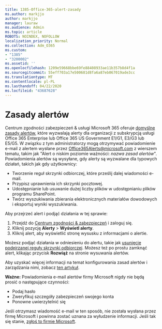 ```yaml
---
title: 1385-Office-365-alert-zasady
ms.author: markjjo
author: markjjo
manager: lauraw
ms.audience: Admin
ms.topic: article
ROBOTS: NOINDEX, NOFOLLOW
localization_priority: Normal
ms.collection: Adm_O365
ms.custom:
- "1385"
- "3200002"
ms.assetid: ''
ms.openlocfilehash: 1209e59668bbe69fe88408933ae11b357b8d4f1a
ms.sourcegitcommit: 55eff703a17e500681d8fa6a87eb067019ade3cc
ms.translationtype: MT
ms.contentlocale: pl-PL
ms.lasthandoff: 04/22/2020
ms.locfileid: "43687628"
---
```

# <a name="alert-policies"></a>Zasady alertów

Centrum zgodności zabezpieczeń & usługi Microsoft 365 oferuje [domyślne zasady alertów,](https://docs.microsoft.com/office365/securitycompliance/alert-policies#default-alert-policies) które wyzwalają alerty dla organizacji z subskrypcją usługi Office 365 Enterprise lub Office 365 US Government E1/G1, E3/G3 lub E5/G5. W związku z tym administratorzy mogą otrzymywać powiadomienie e-mail z alertem wysłane przez Office365Alerts@microsoft.com z wierszem tematu, takim jak "Alert o niskim poziomie ważności: *nazwa zasad alertów*". Powiadomienia alertów są wysyłane, gdy alerty są wyzwalane dla typowych działań, takich jak gdy użytkownicy:

- Tworzenie reguł skrzynki odbiorczej, które prześlij dalej wiadomości e-mail.
- Przypisz uprawnienia ich skrzynki pocztowej.
- Udostępnianie lub usuwanie dużej liczby plików w udostępnianiu plików programu SharePoint.
- Twórz wyszukiwania zbierania elektronicznych materiałów dowodowych i eksportuj wyniki wyszukiwania.

Aby przejrzeć alert i podjąć działania w tej sprawie:

1. Przejdź do [Centrum zgodności & zabezpieczeń](https://protection.office.com) i zaloguj się.
2. Kliknij pozycję **Alerty** > **Wyświetl alerty**.
3. Kliknij alert, aby wyświetlić stronę wysusku z informacjami o alertie.

Możesz podjąć działania w odniesieniu do alertu, takie jak [usunięcie podejrzanej reguły skrzynki odbiorczej](https://docs.microsoft.com/office365/securitycompliance/responding-to-a-compromised-email-account). Możesz też po prostu zamknąć alert, klikając przycisk **Rozwiąż** na stronie wysuwania alertów.

Aby uzyskać więcej informacji na temat konfigurowania zasad alertów i zarządzania nimi, zobacz [ten artykuł](https://docs.microsoft.com/office365/securitycompliance/alert-policies).

**Ważne:** Powiadomienia e-mail alertów firmy Microsoft nigdy nie będą prosić o następujące czynności:

- Podaj hasło
- Zweryfikuj szczegóły zabezpieczeń swojego konta
- Ponowne uwierzytelnić się

Jeśli otrzymasz wiadomość e-mail w ten sposób, nie została wysłana przez firmę Microsoft i powinna zostać uznana za wyłudzenie informacji. Jeśli tak się stanie, [zgłoś to firmie Microsoft](https://docs.microsoft.com/office365/SecurityCompliance/report-junk-email-and-phishing-scams-in-outlook-on-the-web-eop).